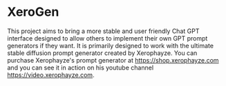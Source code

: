 # XeroGen
This project aims to bring a more stable and user friendly Chat GPT interface designed to allow others to implement their own GPT prompt generators if they want. It is primarily designed to work with the ultimate stable diffusion prompt generator created by Xerophayze.  You can purchase Xerophayze's prompt generator at https://shop.xerophayze.com and you can see it in action on his youtube channel https://video.xerophayze.com.

